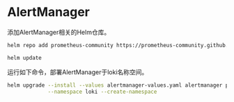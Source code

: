 # AlertManager

添加AlertManager相关的Helm仓库。

```bash
helm repo add prometheus-community https://prometheus-community.github.io/helm-charts

helm update
```



运行如下命令，部署AlertManager于loki名称空间。

```bash
helm upgrade --install --values alertmanager-values.yaml alertmanager prometheus-community/alertmanager \
             --namespace loki --create-namespace
```

